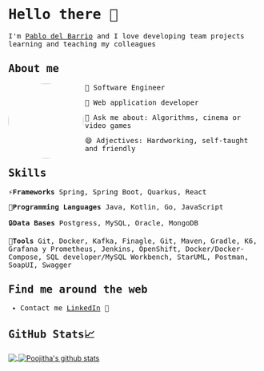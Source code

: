 <samp>
  
# Hello there 👋

<p>
  <samp>
    I'm <a href="https://www.linkedin.com/in/pablo-del-barrio-arnanz-06b8a715a/">Pablo del Barrio</a> and I love developing team projects learning and teaching my colleagues 
  </samp>
</p>

## About me

<img src="https://avatars.githubusercontent.com/u/47177543?s=460&u=63396a17c316852ae6ccf7d25bfa044c9f32ed23&v=4" align="left" width="150" height="150" style="background-repeat: no-repeat;background-position: 80%;border-radius: 80%;background-size: 80% auto;">
  
🔭 Software Engineer

🌱 Web application developer

💬 Ask me about: Algorithms, cinema or video games

😄 Adjectives: Hardworking, self-taught and friendly 

## Skills

⚡**Frameworks** Spring, Spring Boot, Quarkus, React

💬**Programming Languages** Java, Kotlin, Go, JavaScript

:lock:**Data Bases** Postgress, MySQL, Oracle, MongoDB

:wrench:**Tools** Git, Docker, Kafka, Finagle, Git, Maven, Gradle, K6, Grafana y Prometheus, Jenkins, OpenShift, Docker/Docker-Compose, SQL developer/MySQL Workbench,
StarUML, Postman, SoapUI, Swagger


## Find me around the web

* Contact me <a href="">LinkedIn</a> 💼

## GitHub Stats&#x1f4c8; 
</samp>
<a href="https://github.com/PabloDelBarrioArnanz">
  <img align="center" src="https://github-readme-stats.vercel.app/api/top-langs/?username=PabloDelBarrioArnanz&theme=dark&hide_langs_below=1"/>
</a>

<a href="https://github.com/PabloDelBarrioArnanz">
 <img align="center" src="https://github-readme-stats.vercel.app/api?username=PabloDelBarrioArnanz&show_icons=true&theme=dark&line_height=27" alt="Poojitha's github stats"/>
</a>
